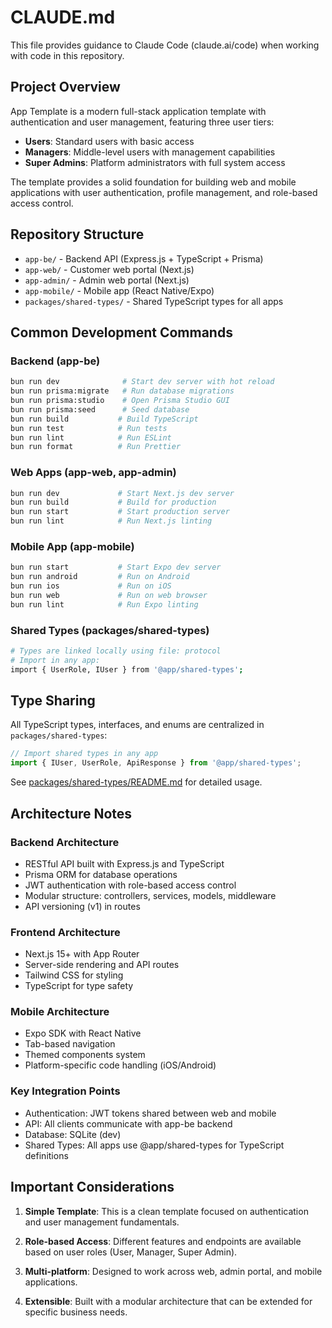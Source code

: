 # CLAUDE.md

This file provides guidance to Claude Code (claude.ai/code) when working with code in this repository.

## Project Overview

App Template is a modern full-stack application template with authentication and user management, featuring three user tiers:

- **Users**: Standard users with basic access
- **Managers**: Middle-level users with management capabilities  
- **Super Admins**: Platform administrators with full system access

The template provides a solid foundation for building web and mobile applications with user authentication, profile management, and role-based access control.

## Repository Structure

- `app-be/` - Backend API (Express.js + TypeScript + Prisma)
- `app-web/` - Customer web portal (Next.js)
- `app-admin/` - Admin web portal (Next.js)
- `app-mobile/` - Mobile app (React Native/Expo)
- `packages/shared-types/` - Shared TypeScript types for all apps

## Common Development Commands

### Backend (app-be)

```bash
bun run dev              # Start dev server with hot reload
bun run prisma:migrate   # Run database migrations
bun run prisma:studio    # Open Prisma Studio GUI
bun run prisma:seed      # Seed database
bun run build           # Build TypeScript
bun run test            # Run tests
bun run lint            # Run ESLint
bun run format          # Run Prettier
```

### Web Apps (app-web, app-admin)

```bash
bun run dev             # Start Next.js dev server
bun run build           # Build for production
bun run start           # Start production server
bun run lint            # Run Next.js linting
```

### Mobile App (app-mobile)

```bash
bun run start           # Start Expo dev server
bun run android         # Run on Android
bun run ios             # Run on iOS
bun run web             # Run on web browser
bun run lint            # Run Expo linting
```

### Shared Types (packages/shared-types)

```bash
# Types are linked locally using file: protocol
# Import in any app:
import { UserRole, IUser } from '@app/shared-types';
```

## Type Sharing

All TypeScript types, interfaces, and enums are centralized in `packages/shared-types`:

```typescript
// Import shared types in any app
import { IUser, UserRole, ApiResponse } from '@app/shared-types';
```

See [packages/shared-types/README.md](packages/shared-types/README.md) for detailed usage.

## Architecture Notes

### Backend Architecture

- RESTful API built with Express.js and TypeScript
- Prisma ORM for database operations
- JWT authentication with role-based access control
- Modular structure: controllers, services, models, middleware
- API versioning (v1) in routes

### Frontend Architecture

- Next.js 15+ with App Router
- Server-side rendering and API routes
- Tailwind CSS for styling
- TypeScript for type safety

### Mobile Architecture

- Expo SDK with React Native
- Tab-based navigation
- Themed components system
- Platform-specific code handling (iOS/Android)

### Key Integration Points

- Authentication: JWT tokens shared between web and mobile
- API: All clients communicate with app-be backend
- Database: SQLite (dev)
- Shared Types: All apps use @app/shared-types for TypeScript definitions

## Important Considerations

1. **Simple Template**: This is a clean template focused on authentication and user management fundamentals.

2. **Role-based Access**: Different features and endpoints are available based on user roles (User, Manager, Super Admin).

3. **Multi-platform**: Designed to work across web, admin portal, and mobile applications.

4. **Extensible**: Built with a modular architecture that can be extended for specific business needs.
